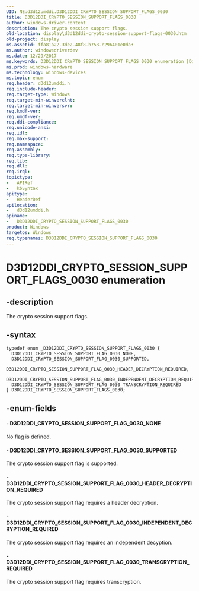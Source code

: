 ```yaml
---
UID: NE:d3d12umddi.D3D12DDI_CRYPTO_SESSION_SUPPORT_FLAGS_0030
title: D3D12DDI_CRYPTO_SESSION_SUPPORT_FLAGS_0030
author: windows-driver-content
description: The crypto session support flags.
old-location: display\d3d12ddi-crypto-session-support-flags-0030.htm
old-project: display
ms.assetid: ffa81a22-3de2-48f8-b753-c296401e0da3
ms.author: windowsdriverdev
ms.date: 12/29/2017
ms.keywords: D3D12DDI_CRYPTO_SESSION_SUPPORT_FLAGS_0030 enumeration [Display Devices], d3d12umddi/D3D12DDI_CRYPTO_SESSION_SUPPORT_FLAG_0030_HEADER_DECRYPTION_REQUIRED, D3D12DDI_CRYPTO_SESSION_SUPPORT_FLAG_0030_NONE, d3d12umddi/D3D12DDI_CRYPTO_SESSION_SUPPORT_FLAG_0030_TRANSCRYPTION_REQUIRED, D3D12DDI_CRYPTO_SESSION_SUPPORT_FLAG_0030_INDEPENDENT_DECRYPTION_REQUIRED, D3D12DDI_CRYPTO_SESSION_SUPPORT_FLAGS_0030, D3D12DDI_CRYPTO_SESSION_SUPPORT_FLAG_0030_SUPPORTED, display.d3d12ddi-crypto-session-support-flags-0030, d3d12umddi/D3D12DDI_CRYPTO_SESSION_SUPPORT_FLAG_0030_INDEPENDENT_DECRYPTION_REQUIRED, d3d12umddi/D3D12DDI_CRYPTO_SESSION_SUPPORT_FLAG_0030_NONE, D3D12DDI_CRYPTO_SESSION_SUPPORT_FLAG_0030_TRANSCRYPTION_REQUIRED, d3d12umddi/D3D12DDI_CRYPTO_SESSION_SUPPORT_FLAG_0030_SUPPORTED, d3d12umddi/D3D12DDI_CRYPTO_SESSION_SUPPORT_FLAGS_0030, D3D12DDI_CRYPTO_SESSION_SUPPORT_FLAG_0030_HEADER_DECRYPTION_REQUIRED
ms.prod: windows-hardware
ms.technology: windows-devices
ms.topic: enum
req.header: d3d12umddi.h
req.include-header: 
req.target-type: Windows
req.target-min-winverclnt: 
req.target-min-winversvr: 
req.kmdf-ver: 
req.umdf-ver: 
req.ddi-compliance: 
req.unicode-ansi: 
req.idl: 
req.max-support: 
req.namespace: 
req.assembly: 
req.type-library: 
req.lib: 
req.dll: 
req.irql: 
topictype:
-	APIRef
-	kbSyntax
apitype:
-	HeaderDef
apilocation:
-	d3d12umddi.h
apiname:
-	D3D12DDI_CRYPTO_SESSION_SUPPORT_FLAGS_0030
product: Windows
targetos: Windows
req.typenames: D3D12DDI_CRYPTO_SESSION_SUPPORT_FLAGS_0030
---
```


# D3D12DDI_CRYPTO_SESSION_SUPPORT_FLAGS_0030 enumeration


## -description


The crypto session support flags.


## -syntax


````
typedef enum _D3D12DDI_CRYPTO_SESSION_SUPPORT_FLAGS_0030 { 
  D3D12DDI_CRYPTO_SESSION_SUPPORT_FLAG_0030_NONE,
  D3D12DDI_CRYPTO_SESSION_SUPPORT_FLAG_0030_SUPPORTED,
  D3D12DDI_CRYPTO_SESSION_SUPPORT_FLAG_0030_HEADER_DECRYPTION_REQUIRED,
  D3D12DDI_CRYPTO_SESSION_SUPPORT_FLAG_0030_INDEPENDENT_DECRYPTION_REQUIRED,
  D3D12DDI_CRYPTO_SESSION_SUPPORT_FLAG_0030_TRANSCRYPTION_REQUIRED
} D3D12DDI_CRYPTO_SESSION_SUPPORT_FLAGS_0030;
````


## -enum-fields




#### - D3D12DDI_CRYPTO_SESSION_SUPPORT_FLAG_0030_NONE

No flag is defined.


#### - D3D12DDI_CRYPTO_SESSION_SUPPORT_FLAG_0030_SUPPORTED

The crypto session support flag is supported.


#### - D3D12DDI_CRYPTO_SESSION_SUPPORT_FLAG_0030_HEADER_DECRYPTION_REQUIRED

The crypto session support flag requires a header decryption.


#### - D3D12DDI_CRYPTO_SESSION_SUPPORT_FLAG_0030_INDEPENDENT_DECRYPTION_REQUIRED

The crypto session support flag requires an independent decyption.


#### - D3D12DDI_CRYPTO_SESSION_SUPPORT_FLAG_0030_TRANSCRYPTION_REQUIRED

The crypto session support flag requires transcryption.

